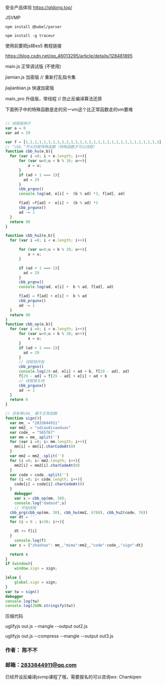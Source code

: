 安全产品体验
https://gldong.top/

JSVMP
```
npm install @babel/parser

npm install -g traceur
```



使用前要把js转es5 教程链接

https://blog.csdn.net/qq_46013295/article/details/128481895

main.js 正常调试版 (不使用)

jiamian.js 加密版  // 重新打乱指令集

jiajianbian.js 快速加密版


main_pro 升级版，带线程 // 防止反编译算法还原

下面例子中的特殊函数是走的另一vm这个比正常函数走的vm要难

```javascript

// 线程版例子
var a = 0
var ad = 29

var f = [1,1,1,1,1,1,1,1,1,1,1,1,1,1,1,1,1,1,1,1,1,1,1,1,1,1,1,1,1,1]
// “cbb_”开头的是特殊函数（特殊函数才可以线程）
function cbb_hu(e,b){
  for (var i =0; i < e.length; i++){
      for (var u=0;u < b % 10; u++){
          a = u;
      }
      if (ad + 1 === 1){
        ad = 29
      }
      cbb_prgnx()
      console.log(ad, e[i] +  (b % ad) *3, f[ad], ad)

      f[ad] =f[ad] +  e[i] +  (b % ad) *3
      cbb_prgunx()
      ad -= 1
  }
  return 90
}

function cbb_hu2(e,b){
  for (var i =0; i < e.length; i++){

      for (var u=0;u < b % 20; u++){
          a = u;
      }

      if (ad + 1 === 1){
        ad = 29
      }
      cbb_prgnx()
      console.log(ad, e[i] +  b % ad, f[ad], ad)

      f[ad] = f[ad] + e[i] +  b % ad
      cbb_prgunx()
      ad -= 1
  }
  return 90
}
function cbb_op(e,b){
  for (var i =0; i < e.length; i++){
      for (var u=0;u < b % 30; u++){
          a = u;
      }
      if (ad + 1 === 1){
        ad = 29
      }
      // 线程锁开启
      cbb_prgnx()
      console.log(29-ad, e[i] + ad + b, f[29 - ad], ad)
      f[29 - ad] = f[29 - ad] + e[i] + ad + b
      // 线程锁关闭
      cbb_prgunx()
      ad -= 1
  }
  return 0
}

// 没有带cbb_ 属于正常函数
function sign(){
  var mm_ = "2833844911"
  var mm2_ = "udiaudisaoduas"
  var code_ = "565767"
  var mm = mm_.split('')
  for (var i =0; i< mm.length; i++){
    mm[i] = mm[i].charCodeAt(0)
  }
  var mm2 = mm2_.split('')
  for (i =0; i< mm2.length; i++){
    mm2[i] = mm2[i].charCodeAt(0)
  }
  var code = code_.split('')
  for (i =0; i< code.length; i++){
    code[i] = code[i].charCodeAt(0)
  }
    debugger
    var s = cbb_op(mm, 30);
    console.log("dadasd",s)
    // 开始线程
  cbb_prg(cbb_op(mm, 30), cbb_hu(mm2, 6786), cbb_hu2(code, 76))
  var dt = ''
  for (i = 0 ; i<30; i++){

    dt += f[i]
  }
    console.log(f)
  var s = {"zhaohao": mm_,"mima":mm2_,"code":code_,"sign":dt}

  return s
}
if (window){
    window.sign = sign;

}else {
    global.sign = sign;
}
var tw = sign()
debugger
console.log(tw)
console.log(JSON.stringify(tw))
```

压缩代码

uglifyjs out.js --mangle --output out2.js

uglifyjs out.js --compress --mangle --output out3.js


### 作者： 陈不不
### 邮箱：2833844911@qq.com
已经开设反编译jsvmp课程了哦，需要报名的可以咨询wx: Chankipen
